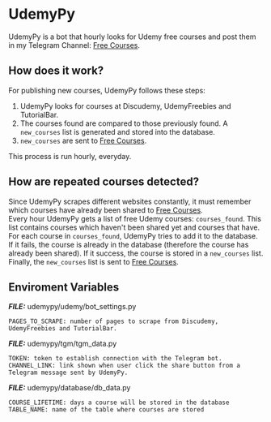 # UdemyPy

UdemyPy is a bot that hourly looks for Udemy free courses and post them in my Telegram Channel: [Free Courses](https://t.me/freecourses000).

## How does it work?

For publishing new courses, UdemyPy follows these steps:

1. UdemyPy looks for courses at Discudemy, UdemyFreebies and TutorialBar.
2. The courses found are compared to those previously found. A `new_courses` list is generated and stored into the database.
3. `new_courses` are sent to [Free Courses](https://t.me/freecourses000).

This process is run hourly, everyday.

## How are repeated courses detected?

Since UdemyPy scrapes different websites constantly, it must remember which courses have already been shared to [Free Courses](https://t.me/freecourses000).<br/>
Every hour UdemyPy gets a list of free Udemy courses: `courses_found`. This list contains courses which haven't been shared yet and courses that have.<br/>
For each course in `courses_found`, UdemyPy tries to add it to the database. If it fails, the course is already in the database (therefore the course has already been shared). If it success, the course is stored in a `new_courses` list.<br/>
Finally, the `new_courses` list is sent to [Free Courses](https://t.me/freecourses000).

## Enviroment Variables

_**FILE:**_ udemypy/udemy/bot_settings.py

```
PAGES_TO_SCRAPE: number of pages to scrape from Discudemy, UdemyFreebies and TutorialBar.
```

_**FILE:**_ udemypy/tgm/tgm_data.py

```
TOKEN: token to establish connection with the Telegram bot.
CHANNEL_LINK: link shown when user click the share button from a Telegram message sent by UdemyPy.
```

_**FILE:**_ udemypy/database/db_data.py

```
COURSE_LIFETIME: days a course will be stored in the database
TABLE_NAME: name of the table where courses are stored
```
